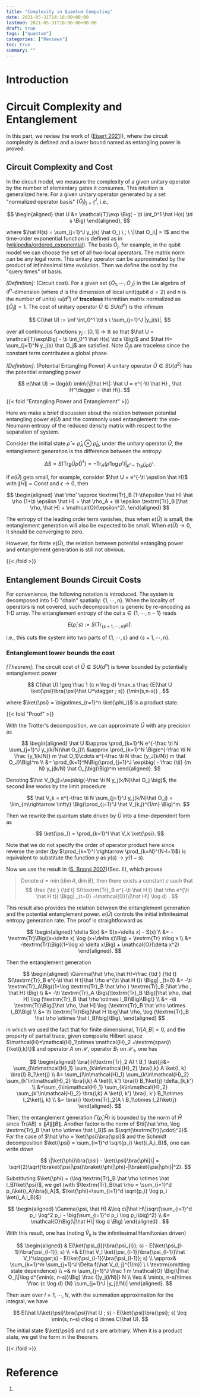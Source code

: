 ```yaml
---
title: "Complexity in Quantum Computing"
date: 2021-05-31T14:16:00+08:00
lastmod: 2021-05-31T18:00:00+08:00
draft: true
tags: ["quantum"]
categories: ["Reviews"]
toc: true
summary: ""
---
```


# Introduction

# Circuit Complexity and Entanglement

In this part, we review the work of ([Eisert 2021][1])), where the circuit complexity is defined and a lower bound named as entangling power is proved. 

## Circuit Complexity and Cost

In the circuit model, we measure the complexity of a given unitary operator by the number of elementary gates it consumes. This intuition is generalized here. For a given unitary operator generated by a set "normalized operator basis" $\{\hat O_j\}_{j=1}^{J}$, i.e., 

$$
\begin{aligned}
\hat U &= \mathcal{T}\exp \Big( - \ti \int_0^1 \hat H(s) \td s \Big) 
\end{aligned},
$$

where $\hat H(s) = \sum_{j=1}^J y_j(s) \hat O_j \ ; \ \|\hat O_j\| = 1$ and the time-order exponential function is defined as in ([wikipedia/ordered_exponential][2]). The basis $\hat O_j$, for example, in the qubit model we can choose the set of all two-local operators. The matrix norm can be any legal norm. This unitary operator can be approximated by the product of infinitesimal time evolution. Then we define the cost by the "query times" of basis.

_[Definition]_: (Circuit cost). For a given set $\{\hat O_1,\cdots,\hat O_J\}$ in the Lie algebra of $d^n$-dimension (where $d$ is the dimension of local unit(qubit $d=2$) and $n$ is the number of units) $\mathfrak{su}(d^n)$ of **traceless** Hermitian matrix normalized as $\|\hat O_j\|=1$. The cost of unitary operator $\hat U \in SU(d^n)$ is the infimum 

$$
C(\hat U) := \inf \int_0^1 \td s \ \sum_{j=1}^J |y_j(s)|,
$$

over all continuous functions $y_j: [0,1] \rightarrow \mathbb{R}$ so that $\hat U = \mathcal{T}\exp\Big( - \ti \int_0^1 \hat H(s) \td s \Big)$ and $\hat H= \sum_{j=1}^N y_j(s) \hat O_j$ are satisfied. Note $\hat O_j$s are traceless since the constant term contributes a global phase. 

<!--
{{< fold "Case of su(2)" >}}

As the simplest case, we consider the situation of $n=1, d=2$, i.e., the unitary operator in $U(2)$. This is also the complexity of single qubit gates. 

The generic form of $2\times 2$ unitary operator reads (up to a global phase or $U(1)$ freedom.)

$$
\bm{U} = \begin{bmatrix}
u & v \\
-v^* & u^*
\end{bmatrix} \ \textrm{in which} \ |u|^2 + |v|^2 = 1.
$$

With the embedding of Bloch sphere, any $\bm{U}$ corresponds to a rotation on the Bloch sphere $\mathbb{S}^2$, according to the relation of

$$
\begin{aligned}
\bm{U} &= e^{-\ti \sum_{i=1}^3 x^i \sigma^i} = \bm{I} \cos \|\bm{x}\|_2 - \ti \frac {\bm{x}\cdot \bm{\sigma}} {\|\bm{x}\|_2} \sin \|\bm{x}\|_2 \\
&\sim e^{-\ti 2\theta \bm{n}\cdot \bm{J}} = \tilde{\bm{U}} \in SO(3)
\end{aligned},
$$

where $\theta = \|\bm{x}\|_2, \bm{n} = \bm{x} / \|\bm{x}\|_2$, and $\bm{J}$ is the generator of $\mathfrak{so}(3)$. The relation between these two  representation is, with the Bloch sphere map of

$$
\mathbb{C}^2 \ni \bm{z} = \begin{bmatrix}
e^{-\ti \phi / 2} \cos \frac \theta 2 \\
e^{\ti \phi / 2} \sin \frac \theta 2
\end{bmatrix} \sim (\sin\theta \cos \phi, \sin\theta \sin \phi, \cos\theta) = \tilde{\bm{z}} \in \mathbb{S}^2,
$$

that

$$
\bm{U} \bm{z} \sim \tilde{\bm{U}} \tilde{\bm{z}}.
$$

Thus, with this relation, we can map the approximator driven by $\hat H(s) \in\textrm{span }\mathfrak{su}(2)$ to the linear combination of $\mathfrak{so}(3)$. The latter one has the geometric meaning of infinitesimal rotation in $\mathbb{S}^2$. This fact provides us the equation to compute the cost of any operator in $U(2)$, by the following procedure

1.  Map the unitary operator(matrix) $\hat U$ to the rotation on $\mathbb{S}^2$, described as $(\bm{n}, \theta)$ with axis $\bm{n}$ and angle $\theta$,
2.  Find the corresponding rotation generator $\{\bm{n}_j\}$ of the given set $\{\hat O_j\}$.
3.  Find the best approximation of $(\bm{n}, \theta)$ by $\{\bm{R}_j\}$ as the product of a sequence of infinitesimal rotation

    $$
    (\bm{n},\theta) = \lim_{\min\{\delta\theta_i\}\rightarrow 0}\prod_{i=1}^N (\bm{n}_i,\delta \theta_i).
    $$

    The "best" means the arc length $s = \sum_i \delta \theta_i$ is minimized over all possible approximation. Note this arc length is different from usual definition in geometry, this is the role of the restricted generator set $\{\hat O_j\}$. In the limit of $\delta\theta_i \rightarrow 0$, ordered exponential of operators(matrix) returns to the product up to a higher order error, like the circuit decomposition. 
4.  The circuit complexity 

    $$
    C(\hat U) = \frac 1 2 s.
    $$

    The factor $s$ comes from the relation between $\theta \bm{n}\cdot\bm{\sigma} \rightarrow 2\theta \bm{n} \cdot \bm{J}$, since the norm of Pauli matrices and generator $\bm{J}$ are $1$. Common generators of $\mathfrak{su}(2)$ has the norm of $1/2$. 

Then to find the circuit cost of a unitary operator in $U(2)$ need us to find the decomposition along given axes of a 3-D rotation with minimum sum of rotation angles. 

{{< /fold >}}
-->

_[Definition]_: (Potential Entangling Power) A unitary operator $\hat U \in SU(d^2)$ has the potential entangling power 

$$
e(\hat U) := \log(d) \min\{\|\hat H\|: \hat U = e^{-\ti \hat H} , \hat H^\dagger = \hat H\}.
$$

{{< fold "Entangling Power and Entanglement" >}}

Here we make a brief discussion about the relation between potential entangling power $e(\hat U)$ and the commonly used entanglement: the von-Neumann entropy of the reduced density matrix with respect to the separation of system. 

Consider the initial state $\hat \rho = \hat \rho_A \otimes \hat \rho_B$, under the unitary operator $\hat U$, the entanglement generation is the difference between the entropy:

$$
\Delta S = S(\textrm{Tr}_B \hat U \hat \rho \hat U^\dagger) = -\textrm{Tr}_A\Big(\hat \rho' \log \rho'\Big)\Big|_{\hat \rho' = \textrm{Tr}_B \hat U \hat \rho \hat U^\dagger}.
$$

If $e(\hat U)$ gets small, for example, consider $\hat U = e^{-\ti \epsilon \hat H}$ with $\|\hat H\|=\textrm{Const}$ and $\epsilon\rightarrow 0$, then

$$
\begin{aligned}
\hat \rho' \approx \textrm{Tr}_B (1-\ti\epsilon \hat H) \hat \rho (1+\ti \epsilon \hat H) = \hat \rho_A + \ti \epsilon \textrm{Tr}_B [\hat \rho, \hat H] + \mathcal{O}(\epsilon^2).
\end{aligned}
$$

The entropy of the leading order term vanishes, thus when $e(\hat U)$ is small, the entanglement generation will also be expected to be small. When $e(\hat U)\rightarrow 0$, it should be converging to zero. 

However, for finite $e(\hat U)$, the relation between potential entangling power and entanglement generation is still not obvious. 


{{< /fold >}}

## Entanglement Bounds Circuit Costs

For convenience, the following notation is introduced. The system is decomposed into 1-D "chain" spatially: $\{1,\cdots,n\}$. When the locality of operators is not covered, such decomposition is generic by re-encoding as 1-D array. The entanglement entropy of the cut $s\in\{1,\cdots,n-1\}$ reads

$$
E(\hat \rho; s) := S(\textrm{Tr}_{\{s+1,\cdots,n\}} \hat \rho).
$$

i.e., this cuts the system into two parts of $\{1,\cdots,s\}$ and $\{s+1,\cdots,n\}$. 

### Entanglement lower bounds the cost

_[Theorem]_: The circuit cost of $\hat U\in SU(d^n)$ is lower bounded by potentially entanglement power

$$
C(\hat U) \geq \frac 1 {c n \log d} \max_s \frac {E(\hat U \ket{\psi}\bra{\psi}\hat U^\dagger ; s)} {\min(s,n-s)} ,
$$

where $\ket{\psi} = \bigotimes_{r=1}^n \ket{\phi_i}$ is a product state.

{{< fold "Proof" >}}

With the Trotter's decomposition, we can approximate $\hat U$ with any precision as

$$
\begin{aligned}
\hat U &\approx \prod_{k=1}^N e^{-\frac \ti N \sum_{j=1}^J y_j(k/N)\hat O_j}\\
&\approx \prod_{k=1}^N \Big(e^{-\frac \ti N \frac {y_1(k/N)} m \hat O_1}\cdots e^{-\frac \ti N \frac {y_J(k/N)} m \hat O_J}\Big)^m \\
&= \prod_{k=1}^N\Big(\prod_{j=1}^J \exp\big( - \frac {\ti} {m N} y_j(k/N) \hat O_j\big)\Big)^m
\end{aligned}.
$$

Denoting $\hat V_{k,j}=\exp\big(-\frac \ti N y_j(k/N)\hat O_j \big)$, the second line works by the limit procedure

$$
\hat V_k = e^{-\frac \ti N \sum_{j=1}^J y_j(k/N)\hat O_j} = \lim_{m\rightarrow \infty} \Big(\prod_{j=1}^J \hat V_{k,j}^{1/m} \Big)^m. 
$$

Then we rewrite the quantum state driven by $\hat U$ into a time-dependent form as

$$
\ket{\psi_l} = \prod_{k=1}^l \hat V_k \ket{\psi}.
$$

Note that we do not specify the order of operator product here since reverse the order (by $\prod_{k=1}^l \rightarrow \prod_{k=N}^{N-l+1}$) is equivalent to substitute the function $y$ as $y(s) \rightarrow y(1-s)$. 

Now we use the result in ([S. Bravyi 2007][3])(Sec. II), which proves

> Denote $d=\min \{\dim A, \dim B\}$, then there exists a constant $c$ such that
$$
\frac {\td } {\td t} S(\textrm{Tr}_B e^{-\ti \hat H t} \hat \rho e^{\ti \hat H t}) \Bigg| _{t=0} =\mathcal{O}(\|\hat H\| \log d) .
$$

This result also provides the relation between the entanglement generation and the potential entanglement power. $e(\hat U)$ controls the initial infinitesimal entropy generation rate. The proof is straightforward as 

$$
\begin{aligned}
\delta S(x) &= S(x+\delta x) - S(x) \\
&= - \textrm{Tr}\Big((x+\delta x) \log (x+\delta x)\Big) + \textrm{Tr} x\log x \\
&= -\textrm{Tr}\Big((1+\log x) \delta x\Big) + \mathcal{O}(\delta x^2)
\end{aligned}.
$$

Then the entanglement generation

$$
\begin{aligned}
\Gamma(\hat \rho,\hat H)=\frac {\td } {\td t} S(\textrm{Tr}_B e^{-\ti \hat H t}\hat \rho e^{\ti \hat H t}) \Bigg| _{t=0} &= -\ti \textrm{Tr}_A\Big((1+\log \textrm{Tr}_B \hat \rho ) \textrm{Tr}_B [\hat \rho , \hat H] \Big) \\
&= -\ti \textrm{Tr}_A \Big\{\textrm{Tr}_B \Big([\hat \rho, \hat H] \log (\textrm{Tr}_B \hat \rho \otimes I_B)\Big)\Big\}  \\
&= -\ti \textrm{Tr}\Big([\hat \rho, \hat H] \log (\textrm{Tr}_B \hat \rho \otimes I_B)\Big) \\
&= \ti \textrm{Tr}\Big(\hat H \big[\hat \rho, \log (\textrm{Tr}_B \hat \rho \otimes \hat I_B)\big]\Big),
\end{aligned}
$$

in which we used the fact that for finite dimensional, $\textrm{Tr} [A, B] = 0$, and the property of partial trace, given composite Hilbert space $\mathcal{H}=\mathcal{H}_1\otimes \mathcal{H}_2 =\textrm{span}\{\ket{i,k}\}$ and operator $A$ on $\mathcal{H}$, operator $B_1$ on $\mathcal{H}_1$, one has

$$
\begin{aligned}
\bra{i}(\textrm{Tr}_2 A) \ B_1 \ket{j}&= \sum_{l\in\mathcal{H}_1} \sum_{k\in\mathcal{H}_2} \bra{i,k} A \ket{l, k} \bra{l} B_1\ket{j} \\
&= \sum_{l\in\mathcal{H}_1} \sum_{k\in\mathcal{H}_2} \sum_{k'\in\mathcal{H}_2} \bra{i,k} A \ket{l, k'} \bra{l} B_1\ket{j} \delta_{k,k'} \\
&=\sum_{l\in\mathcal{H}_1} \sum_{k\in\mathcal{H}_2} \sum_{k'\in\mathcal{H}_2} \bra{i,k} A \ket{l, k'} \bra{l, k'} B_1\otimes I_2\ket{j, k} \\
&= \bra{i} \textrm{Tr}_2(A \ B_1\otimes I_2)\ket{j}
\end{aligned}.
$$

Then, the entanglement generation $\Gamma(\hat \rho,\hat H)$ is bounded by the norm of $\hat H$ since $\textrm{Tr}(AB)\leq \|A\|\|B\|$. Another factor is the norm of $\ti[\hat \rho, \log \textrm{Tr}_B \hat \rho \otimes \hat I_B]$ as $\sqrt{\textrm{Tr}(\cdot)^2}$. For the case of $\hat \rho = \ket{\psi}\bra{\psi}$ and the Schmidt decomposition $\ket{\psi} = \sum_{i=1}^d \sqrt{p_i} \ket{i_A,i_B}$, one can write down

$$
\|\ket{\phi}\bra{\psi} - \ket{\psi}\bra{\phi}\| = \sqrt{2}\sqrt{\braket{\psi|\psi}\braket{\phi|\phi}-|\braket{\psi|\phi}|^2}.
$$

Substituting $\ket{\phi} = (\log \textrm{Tr}_B \hat \rho \otimes \hat I_B)\ket{\psi}$, we get (with $\textrm{Tr}_B\hat \rho = \sum_{i=1}^d p_i\ket{i_A}\bra{i_A}$, $\ket{\phi}=\sum_{i=1}^d \sqrt{p_i} \log p_i \ket{i_A,i_B}$)

$$
\begin{aligned}
\Gamma(\psi, \hat H) &\leq c\|\hat H\|\sqrt{\sum_{i=1}^d p_i \log^2 p_i - \big(\sum_{i=1}^d p_i \log p_i\big)^2} \\
&= \mathcal{O}\Big(\|\hat H\| \log d \Big)
\end{aligned} .
$$


With this result, one has (noting $\hat V_k$ is the infinitesimal Hamiltonian driven)

$$
\begin{aligned}
& E(\ket{\psi_{l}}\bra{\psi_{l}}; s) - E(\ket{\psi_{l-1}}\bra{\psi_{l-1}}; s) \\
=& E(\hat V_l \ket{\psi_{l-1}}\bra{\psi_{l-1}}\hat V_l^\dagger;s) - E(\ket{\psi_{l-1}}\bra{\psi_{l-1}}; s) \\
\approx& \sum_{k=1}^m \sum_{j=1}^J \Delta f(\hat V_{l, j}^{1/m}) \ \ \textrm{omitting state dependence} \\
=& m \sum_{j=1}^J \frac 1 m \mathcal{O} \Big(\|\hat O_j\|\log d^{\min(s, n-s)}\Big) \frac {|y_j(l/N)|} N \\
\leq & \min(s, n-s)\times  \frac {c \log d} {N}  \sum_{j=1}^J |y_j(l/N)|
\end{aligned}.
$$

Then sum over $l=1,\cdots,N$, with the summation approximation for the integral, we have

$$
E(\hat U\ket{\psi}\bra{\psi}\hat U ; s) - E(\ket{\psi}\bra{\psi}; s) \leq \min(s, n-s) c\log d \times C(\hat U).
$$

The initial state $\ket{\psi}$ and cut $s$ are arbitrary. When it is a product state, we get the form in the theorem. 

{{< /fold >}}



# Reference

1.  

[1]: https://arxiv.org/pdf/2104.03332.pdf
[2]: https://en.wikipedia.org/wiki/Ordered_exponential
[3]: https://journals.aps.org/pra/abstract/10.1103/PhysRevA.76.052319